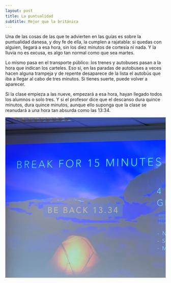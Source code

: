 ```yaml
---
layout: post
title: La puntualidad
subtitle: Mejor que la británica 
---
```

Una de las cosas de las que te advierten en las guías es sobre la puntualidad danesa, y doy fe de ella, la cumplen a rajatabla: si quedas con alguien, llegará a esa hora, sin los diez minutos de cortesía ni nada. Y la lluvia no es excusa, es algo tan normal como que sea martes.

Lo mismo pasa en el transporte público: los trenes y autobuses pasan a la hora que indican los carteles. Eso sí, en las paradas de autobuses a veces hacen alguna trampeja y de repente desaparece de la lista el autobús que iba a llegar al cabo de tres minutos. Si tienes suerte, puede volver a aparecer.

Si la clase empieza a las nueve, empezará a esa hora, hayan llegado todos los alumnos o solo tres. Y si el profesor dice que el descanso dura quince minutos, dura quince minutos, aunque ello suponga que la clase se reanudará a una hora tan absurda como las 13:34.

![1334](/img/0018.JPG)